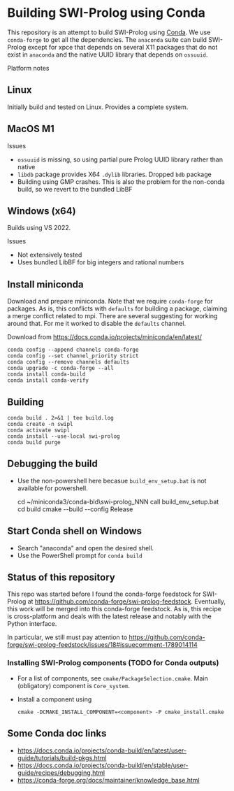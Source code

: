 # Building SWI-Prolog using Conda

This   repository   is   an   attempt  to   build   SWI-Prolog   using
[Conda](https://docs.conda.io/).  We use `conda-forge`  to get all the
dependencies.  The  `anaconda` suite  can build SWI-Prolog  except for
xpce  that depends  on  several  X11 packages  that  do  not exist  in
`anaconda` and the native UUID library that depends on `ossuuid`.

Platform notes

## Linux

Initially build and tested on Linux.   Provides a complete system.

## MacOS M1

Issues

  - `ossuuid` is missing, so using partial pure Prolog UUID library
    rather than native
  - `libdb` package provides X64 `.dylib` libraries.  Dropped `bdb` package
  - Building using GMP crashes.  This is also the problem for the non-conda
    build, so we revert to the bundled LibBF

## Windows (x64)

Builds using VS 2022.

Issues

  - Not extensively tested
  - Uses bundled LibBF for big integers and rational numbers


## Install miniconda

Download and  prepare miniconda.   Note that we  require `conda-forge`
for packages.   As is, this  conflicts with `defaults` for  building a
package, claiming a merge conflict  related to mpi.  There are several
suggesting for working  around that.  For me it worked  to disable the
`defaults` channel.

Download from https://docs.conda.io/projects/miniconda/en/latest/

    conda config --append channels conda-forge
    conda config --set channel_priority strict
    conda config --remove channels defaults
    conda upgrade -c conda-forge --all
    conda install conda-build
    conda install conda-verify


## Building

    conda build . 2>&1 | tee build.log
    conda create -n swipl
    conda activate swipl
    conda install --use-local swi-prolog
    conda build purge

## Debugging the build

  - Use the non-powershell here becasue `build_env_setup.bat` is not available
    for powershell.

    cd ~/miniconda3/conda-bld\swi-prolog_NNN
    call build_env_setup.bat
    cd build
    cmake --build --config Release

## Start Conda shell on Windows

  - Search "anaconda" and open the desired shell.
  - Use the PowerShell prompt for `conda build`

## Status of this repository

This repo  was started  before I found  the conda-forge  feedstock for
SWI-Prolog   at   https://github.com/conda-forge/swi-prolog-feedstock.
Eventually, this work will be  merged into this conda-forge feedstock.
As is, this recipe is cross-platform and deals with the latest release
and notably with the Python interface.

In particular, we still must pay attention to
https://github.com/conda-forge/swi-prolog-feedstock/issues/18#issuecomment-1789014114

### Installing SWI-Prolog components (TODO for Conda outputs)

  - For a list of components, see `cmake/PackageSelection.cmake`.  Main
    (obligatory) component is `Core_system`.
  - Install a component using

        cmake -DCMAKE_INSTALL_COMPONENT=<component> -P cmake_install.cmake



## Some Conda doc links

  - https://docs.conda.io/projects/conda-build/en/latest/user-guide/tutorials/build-pkgs.html
  - https://docs.conda.io/projects/conda-build/en/stable/user-guide/recipes/debugging.html
  - https://conda-forge.org/docs/maintainer/knowledge_base.html
